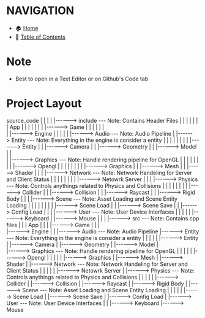 # NAVIGATION
- 🏠 [Home](../../../README.md)
- 📖 [Table of Contents](../docs_Chapter_0.00_Welcome/doc_Chapter_0.10_Table_of_Contents.md)

# Note
- Best to open in a Text Editor or on Github's Code tab

# Project Layout

source_code
|
|
|
|
|------> include --- Note: Contains Header Files
|         |
|         |
|         |
|        App
|        |
|        |
|        |
|        |------> Game
|                    |
|                    |
|                    |       
|                    |------> Engine
|                                |
|                                |
|                                |------> Audio --- Note: Audio Pipeline
|                                |------> Entity --- Note: Everything in the engine is consider a entity
|                                |          |
|                                |          |
|                                |          |------> Entity
|                                |          |------> Camera
|                                |          |------> Geometry
|                                |          |------> Model
|                                |          
|                                |------> Graphics --- Note: Handle rendering pipeline for OpenGL
|                                |          |
|                                |          |
|                                |          |------> Opengl
|                                |                      |
|                                |                      |
|                                |                      |------> Graphics
|                                |                      |------> Mesh
|                                |                      |------> Shader
|                                |
|                                |------> Network --- Note: Network Handeling for Server and Client Status
|                                |          |
|                                |          |
|                                |          |------> Netowrk Server
|                                |
|                                |------> Physics --- Note: Controls anythings related to Physics and Collisions
|                                |          |
|                                |          |
|                                |          |------> Collider
|                                |          |------> Collision
|                                |          |------> Raycast
|                                |          |------> Rigid Body
|                                |
|                                |------> Scene --- Note: Asset Loading and Scene Entity Loading
|                                |          |
|                                |          |
|                                |          |------> Scene Load
|                                |          |------> Scene Save
|                                |          |------> Config Load
|                                |
|                                |------> User --- Note: User Device Interfaces
|                                           |
|                                           |
|                                           |------> Keyboard
|                                           |------> Mouse
|
|
|
|------> src --- Note: Contains cpp files
          |
          |
          |
         App
         |
         |
         |
         |------> Game
                     |
                     |
                     |       
                     |------> Engine
                                 |
                                 |
                                 |------> Audio --- Note: Audio Pipeline
                                 |------> Entity --- Note: Everything in the engine is consider a entity
                                 |          |
                                 |          |
                                 |          |------> Entity
                                 |          |------> Camera
                                 |          |------> Geometry
                                 |          |------> Model
                                 |          
                                 |------> Graphics --- Note: Handle rendering pipeline for OpenGL
                                 |          |
                                 |          |
                                 |          |------> Opengl
                                 |                      |
                                 |                      |
                                 |                      |------> Graphics
                                 |                      |------> Mesh
                                 |                      |------> Shader
                                 |
                                 |------> Network --- Note: Network Handeling for Server and Client Status
                                 |          |
                                 |          |
                                 |          |------> Netowrk Server
                                 |
                                 |------> Physics --- Note: Controls anythings related to Physics and Collisions
                                 |          |
                                 |          |
                                 |          |------> Collider
                                 |          |------> Collision
                                 |          |------> Raycast
                                 |          |------> Rigid Body
                                 |
                                 |------> Scene --- Note: Asset Loading and Scene Entity Loading
                                 |          |
                                 |          |
                                 |          |------> Scene Load
                                 |          |------> Scene Save
                                 |          |------> Config Load
                                 |
                                 |------> User --- Note: User Device Interfaces
                                            |
                                            |
                                            |------> Keyboard
                                            |------> Mouse